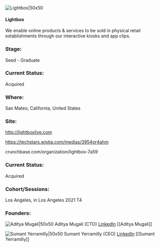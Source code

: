 

![Lightbox|50x50](https://apimg.techstars.com/connect/images/image_files/615f2844dab5d20007e774c0/original/LB_Logo_1200.png)

#### Lightbox
We enable online products & services to be sold in physical retail establishments through our interactive kiosks and app clips.

### Stage: 
Seed - Graduate 

### Current Status: 
Acquired

### Where:
San Mateo, California, United States

### Site:
http://lightboxlive.com

https://techstars.wistia.com/medias/3954or4ahm

crunchbase.com/organization/lightbox-7a59

### Current Status: 
Acquired

### Cohort/Sessions: 
Los Angeles, in Los Angeles 2021 T4

### Founders: 

![Aditya Mugali|50x50](https://apimg.techstars.com/connect/images/image_files/615b5e6fe0cea500077b3ed4/original/Aditya's_Head_Shots-002_%281%29.jpg) Aditya Mugali (CTO) [LinkedIn](https://linkedin.com/in/aditya-mugali-77594814) [[Aditya Mugali]]

![Sumant Yerramilly|50x50](https://apimg.techstars.com/connect/images/image_files/5b32a11ea36c1131c80000a2/original/0.jpeg) Sumant Yerramilly (CEO) [LinkedIn](https://linkedin.com/in/syerramilly) [[Sumant Yerramilly]]


